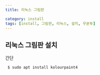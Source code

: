 ```yaml
---
title: 리눅스 그림판

category: install
tags: [install, 그림판, 리눅스, 설치, 우분투]
---
```


## 리눅스 그림판 설치

간단

~~~bash
 $ sudo apt install kolourpaint4
~~~ 

